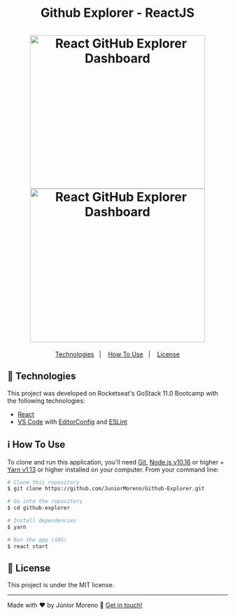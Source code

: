 <h1 align="center">
  Github Explorer - ReactJS
  <br>
  <br>
  <img alt="React GitHub Explorer Dashboard" src="https://github.com/JuniorMoreno/Github-Explorer/blob/master/github-explorer-dashboard.png" width="400" height="350" />
    <img alt="React GitHub Explorer Dashboard" src="https://github.com/JuniorMoreno/Github-Explorer/blob/master/github-explorer-repository.png" width="400" height="350"  />
    
   
</h1>


<p align="center">
  <a href="#rocket-technologies">Technologies</a>&nbsp;&nbsp;&nbsp;|&nbsp;&nbsp;&nbsp;
  <a href="#information_source-how-to-use">How To Use</a>&nbsp;&nbsp;&nbsp;|&nbsp;&nbsp;&nbsp;
  <a href="#memo-license">License</a>
</p>

## :rocket: Technologies

This project was developed on Rocketseat's GoStack 11.0 Bootcamp with the following technologies:

-  [React](https://pt-br.reactjs.org/)
-  [VS Code][vc] with [EditorConfig][vceditconfig] and [ESLint][vceslint]
  
## :information_source: How To Use

To clone and run this application, you'll need [Git](https://git-scm.com), [Node.js v10.16][nodejs] or higher + [Yarn v1.13][yarn] or higher installed on your computer. From your command line:

```bash
# Clone this repository
$ git clone https://github.com/JuniorMoreno/Github-Explorer.git

# Go into the repository
$ cd github-explorer

# Install dependencies
$ yarn 

# Run the app (iOS)
$ react start
```

## :memo: License
This project is under the MIT license.

---

Made with ♥ by Júnior Moreno :wave: [Get in touch!](https://www.linkedin.com/in/j%C3%BAnior-moreno-50a674153/)

[nodejs]: https://nodejs.org/
[yarn]: https://yarnpkg.com/
[vc]: https://code.visualstudio.com/
[vceditconfig]: https://marketplace.visualstudio.com/items?itemName=EditorConfig.EditorConfig
[vceslint]: https://marketplace.visualstudio.com/items?itemName=dbaeumer.vscode-eslint

